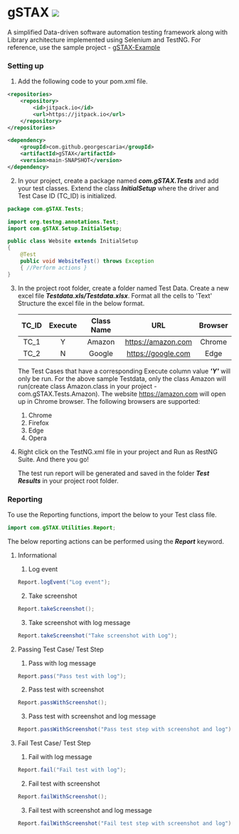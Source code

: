 # gSTAX  [![](https://jitpack.io/v/georgescaria/gSTAX.svg)](https://jitpack.io/#georgescaria/gSTAX)

A simplified Data-driven software automation testing framework along with Library architecture implemented using Selenium and TestNG.
For reference, use the sample project - [gSTAX-Example](https://github.com/georgescaria/gSTAX-Example)

### Setting up
1. Add the following code to your pom.xml file.

```xml  
<repositories>
    <repository>
        <id>jitpack.io</id>
        <url>https://jitpack.io</url>
    </repository>
</repositories>

<dependency>
    <groupId>com.github.georgescaria</groupId>
    <artifactId>gSTAX</artifactId>
    <version>main-SNAPSHOT</version>
</dependency>
```


2. In your project, create a package named ***com.gSTAX.Tests*** and add your test classes. 
   Extend the class ***InitialSetup*** where the driver and Test Case ID (TC_ID) is initialized. 

```java
package com.gSTAX.Tests;

import org.testng.annotations.Test;
import com.gSTAX.Setup.InitialSetup;

public class Website extends InitialSetup 
{
    @Test       
    public void WebsiteTest() throws Exception
    { //Perform actions }
}
```
    
3. In the project root folder, create a folder named Test Data. Create a new excel file ***Testdata.xls/Testdata.xlsx***. Format all the cells to 'Text'
   Structure the excel file in the below format.
   
   | TC_ID | Execute | Class Name | URL | Browser |
   | :---: |  :---:  |  :---: |:---: |:---: |
   | TC_1  | Y     | Amazon    | https://amazon.com |  Chrome  |
   | TC_2  | N     | Google    | https://google.com |  Edge    |
   
   The Test Cases that have a corresponding Execute column value ***'Y'*** will only be run.
   For the above sample Testdata, only the class Amazon will run(create class Amazon.class in your project - com.gSTAX.Tests.Amazon). The website https://amazon.com will open 	  up in Chrome browser. 
   The following browsers are supported: 
   	1. Chrome
	2. Firefox
	3. Edge
	4. Opera
   
4. Right click on the TestNG.xml file in your project and Run as RestNG Suite. And there you go!

   The test run report will be generated and saved in the folder ***Test Results*** in your project root folder.
   
   
### Reporting

To use the Reporting functions, import the below to your Test class file.
```java
import com.gSTAX.Utilities.Report;
```
The below reporting actions can be performed using the ***Report*** keyword.

1. Informational
	1. Log event
	```java 
	Report.logEvent("Log event"); 
	```
	2. Take screenshot
	```java 
	Report.takeScreenshot();
	```
	3. Take screenshot with log message
	```java 
	Report.takeScreenshot("Take screenshot with Log");
	```

2. Passing Test Case/ Test Step
	1. Pass with log message
	```java 
	Report.pass("Pass test with log");
	```
	2. Pass test with screenshot
	```java 
	Report.passWithScreenshot();
	```
	3. Pass test with screenshot and log message
	```java 
	Report.passWithScreenshot("Pass test step with screenshot and log");
	```
2. Fail Test Case/ Test Step
	1. Fail with log message
	```java 
	Report.fail("Fail test with log");
	```
	2. Fail test with screenshot
	```java 
	Report.failWithScreenshot();
	```
	3. Fail test with screenshot and log message
	```java 
	Report.failWithScreenshot("Fail test step with screenshot and log");
	```	

   
